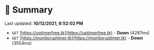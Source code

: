 # 📖 Summary
Last updated: **10/12/2021, 6:52:02 PM**

- `GET` [https://uptimerfree.tk](https://uptimerfree.tk) - **Down** (4287ms)
- `GET` [https://monitoruptimer.tk](https://monitoruptimer.tk) - **Down** (3554ms)
